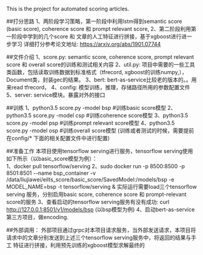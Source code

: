 This is the project for automated scoring articles.

##打分思路
    1、两阶段学习策略，第一阶段中利用lstm得到semantic score (basic score), coherence score 和 prompt relevant score,
    2、第二阶段利用第一阶段中学到的几个score 和 文章的人工特征进行拼接，基于xgboost进行进一步学习
    详细打分参考论文地址: https://arxiv.org/abs/1901.07744

##文件介绍
    1、score.py: semantic score, coherence score, prompt relevant score 和 overall score的训练和测试相关内容 
    2、util.py: 项目中需要的一些工具类函数，包括读取训练数据到标准格式（tfrecord, xgboost的训练numpy,）， Document类，封装gec的结果。
    3、bert: bert-as-service比较老的版本的。。用来read tfrecord，
    4、config: 模型训练，推理，存储路径所用的参数配置文件
    5、server: service模块。暴露对外的接口

##训练
    1、python3.5 score.py -model bsp #训练basic score模型
    2、python3.5 score.py -model csp #训练coherence score模型
    3、python3.5 score.py -model psp #训练prompt relevant score模型
    4、python3.5 score.py -model osp #训练overall score模型
    (训练或者测试的时候，需要提前在config/* 下面的相关配置文件中进行配置)
    
##准备工作
    本项目使用tensorflow serving进行服务，tensorflow serving使用如下所示（以basic_score模型为例）：    
    1、docker pull tensorflow/serving
    2、sudo docker run -p 8500:8500 -p 8501:8501 --name bsp_container -v /data/liujiawei/eilts_score/basic_score/SavedModel:/models/bsp -e MODEL_NAME=bsp -t tensorflow/serving &
    实际运行需要load三个tensorflow serving 服务，分别启用basic score, coherence score 和 prompt-relevant score的服务
    3、查看启动的tensorflow serving服务有没有成功: curl http://127.0.0.1:8501/v1/models/bsp (以bsp模型为例)
    4、启动bert-as-service第三方项目，做encoding.

##外部调用：
    外部项目通过grpc对本项目请求服务，当外部发送请求，本项目将请求中的文章分别发送到上述三个tensorflow serving服务中，将返回的结果与手工
    特征进行拼接，利用预先训练的xgboost模型求解最终的